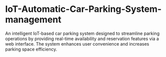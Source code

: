 # IoT-Automatic-Car-Parking-System-management
An intelligent IoT-based car parking system designed to streamline parking operations by providing real-time availability and reservation features via a web interface. The system enhances user convenience and increases parking space efficiency.
